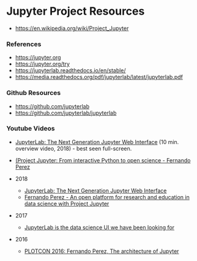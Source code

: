 
Jupyter Project Resources
====
* https://en.wikipedia.org/wiki/Project_Jupyter

### References
* https://jupyter.org
* https://jupyter.org/try
* https://jupyterlab.readthedocs.io/en/stable/
* https://media.readthedocs.org/pdf/jupyterlab/latest/jupyterlab.pdf


### Github Resources 
* https://github.com/jupyterlab
* https://github.com/jupyterlab/jupyterlab


### Youtube Videos
* [JupyterLab: The Next Generation Jupyter Web Interface](https://www.youtube.com/watch?v=ctOM-Gza04Y) (10 min. overview video, 2018) - best seen full-screen.
* [(Project Jupyter: From interactive Python to open science - Fernando Perez](https://www.youtube.com/watch?v=xuNj5paMuow)

* 2018
  * [JupyterLab: The Next Generation Jupyter Web Interface](https://www.youtube.com/watch?v=ctOM-Gza04Y)
  * [Fernando Perez - An open platform for research and education in data science with Project Jupyter](https://www.youtube.com/watch?v=1ju60WDXBgQ)

* 2017
  * [JupyterLab is the data science UI we have been looking for](https://towardsdatascience.com/jupyterlab-you-should-try-this-data-science-ui-for-jupyter-right-now-a799f8914bb3)

* 2016
  * [PLOTCON 2016: Fernando Perez, The architecture of Jupyter](https://www.youtube.com/watch?v=cc2hHjARNTY)



